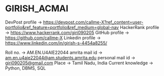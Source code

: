 # GIRISH_ACMAI
DevPost    profile    -> https://devpost.com/callme-X?ref_content=user-portfolio&ref_feature=portfolio&ref_medium=global-nav
HackerRank profile    -> https://www.hackerrank.com/giri090205
GitHub     profile    -> https://github.com/callme-X
Linkedin   profile    -> https://www.linkedin.com/in/girish-s-4454a8255/


Roll no.              -> AM.EN.U4AIE22044
amrita mail id        -> am.en.u4aie22044@am.students.amrita.edu
personal mail id      -> giri090205@gmail.com
Place                 -> Tamil Nadu, India
Current knowledge     -> Python, DBMS, SQL
